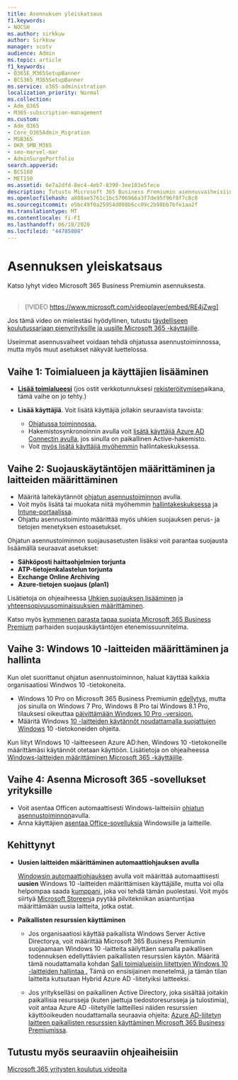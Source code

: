```yaml
---
title: Asennuksen yleiskatsaus
f1.keywords:
- NOCSH
ms.author: sirkkuw
author: Sirkkuw
manager: scotv
audience: Admin
ms.topic: article
f1_keywords:
- O365E_M365SetupBanner
- BCS365_M365SetupBanner
ms.service: o365-administration
localization_priority: Normal
ms.collection:
- Adm_O365
- M365-subscription-management
ms.custom:
- Adm_O365
- Core_O365Admin_Migration
- MSB365
- OKR_SMB_M365
- seo-marvel-mar
- AdminSurgePortfolio
search.appverid:
- BCS160
- MET150
ms.assetid: 6e7a2dfd-8ec4-4eb7-8390-3ee103e5fece
description: Tutustu Microsoft 365 Business Premiumin asennusvaiheisiin tilaamisesta toimialueen ja käyttäjien lisäämiseen, suojauskäytäntöjen määrittämiseen ja paljon muuta.
ms.openlocfilehash: a808ae5761c1bc5706966a3f7de95f96f8f7c8c8
ms.sourcegitcommit: e5bc49f0a25954d008b6cc09c2b98bb7bfe1aa2f
ms.translationtype: MT
ms.contentlocale: fi-FI
ms.lasthandoff: 06/18/2020
ms.locfileid: "44785808"
---
```

# <a name="overview-of-setup"></a>Asennuksen yleiskatsaus

Katso lyhyt video Microsoft 365 Business Premiumin asennuksesta.<br><br>

> [!VIDEO https://www.microsoft.com/videoplayer/embed/RE4jZwg] 

Jos tämä video on mielestäsi hyödyllinen, tutustu [täydelliseen koulutussarjaan pienyrityksille ja uusille Microsoft 365 -käyttäjille](https://support.microsoft.com/office/6ab4bbcd-79cf-4000-a0bd-d42ce4d12816).

Useimmat asennusvaiheet voidaan tehdä ohjatussa asennustoiminnossa, mutta myös muut asetukset näkyvät luettelossa.

## <a name="step-1-add-your-domain-and-users"></a>Vaihe 1: Toimialueen ja käyttäjien lisääminen

   - **[Lisää toimialueesi](set-up.md#add-your-domain-to-personalize-sign-in)** (jos ostit verkkotunnuksesi [rekisteröitymisen](sign-up.md)aikana, tämä vaihe on jo tehty.)

   - **Lisää käyttäjiä**. Voit lisätä käyttäjiä jollakin seuraavista tavoista:
        - [Ohjatussa toiminnossa.](set-up.md#add-users-in-the-wizard)
        - Hakemistosynkronoinnin avulla voit [lisätä käyttäjiä Azure AD Connectin avulla,](https://docs.microsoft.com/office365/enterprise/set-up-directory-synchronization) jos sinulla on paikallinen Active-hakemisto.
        - Voit [myös lisätä käyttäjiä myöhemmin](add-users-m365b.md) hallintakeskuksessa.
## <a name="step-2-set-up-security-policies-and-configure-devices"></a>Vaihe 2: Suojauskäytäntöjen määrittäminen ja laitteiden määrittäminen 

  - Määritä laitekäytännöt [ohjatun asennustoiminnon](set-up.md#protect-your-organization) avulla. 
  - Voit myös lisätä tai muokata niitä myöhemmin [hallintakeskuksessa](view-policies-and-devices.md) ja [Intune-portaalissa](https://docs.microsoft.com/intune/tutorial-walkthrough-intune-portal).
  - Ohjattu asennustoiminto määrittää myös uhkien suojauksen perus- ja tietojen menetyksen estoasetukset.
  
  Ohjatun asennustoiminnon suojausasetusten lisäksi voit parantaa suojausta lisäämällä seuraavat asetukset:

- **Sähköposti haittaohjelmien torjunta**
- **ATP-tietojenkalastelun torjunta**
- **Exchange Online Archiving**
- **Azure-tietojen suojaus (plan1)**

Lisätietoja on ohjeaiheessa [Uhkien suojauksen lisääminen](increase-threat-protection.md) ja [yhteensopivuusominaisuuksien määrittäminen](set-up-compliance.md).

Katso myös [kymmenen parasta tapaa suojata Microsoft 365 Business Premium](https://docs.microsoft.com/office365/admin/security-and-compliance/secure-your-business-data) parhaiden suojauskäytäntöjen etenemissuunnitelma.

## <a name="step-3-set-up-and-manage-windows-10-devices"></a>Vaihe 3: Windows 10 -laitteiden määrittäminen ja hallinta

Kun olet suorittanut ohjatun asennustoiminnon, haluat käyttää kaikkia organisaatiosi Windwos 10 -tietokoneita.
  
- Windows 10 Pro on Microsoft 365 Business Premiumin [edellytys,](pre-requisites-for-data-protection.md) mutta jos sinulla on Windows 7 Pro, Windows 8 Pro tai Windows 8.1 Pro, tilauksesi oikeuttaa [päivittämään Windows 10 Pro -versioon.](https://docs.microsoft.com/microsoft-365/business/upgrade-to-windows-pro-creators-update)
- Määritä Windows [10 -laitteiden käytännöt noudattamalla suojattujen Windows](secure-win-10-pcs.md) 10 -tietokoneiden ohjeita.

Kun liityt Windows 10 -laitteeseen Azure AD:hen, Windows 10 -tietokoneille määrittämäsi käytännöt otetaan käyttöön. Lisätietoja on ohjeaiheessa [Windows-laitteiden määrittäminen Microsoft 365 -käyttäjille](set-up-windows-devices.md).

## <a name="step-4-install-microsoft-365-apps-for-business"></a>Vaihe 4: Asenna Microsoft 365 -sovellukset yrityksille
- Voit asentaa Officen automaattisesti Windows-laitteisiin [ohjatun asennustoiminnon](set-up.md#deploy-office-365-client-apps)avulla.
- Anna käyttäjien [asentaa Office-sovelluksia](https://docs.microsoft.com/office365/admin/setup/install-applications) Windowsille ja laitteille.
     
## <a name="advanced"></a>Kehittynyt
- **Uusien laitteiden määrittäminen automaattiohjauksen avulla**
            
     [Windowsin automaattiohjauksen](add-autopilot-devices-and-profile.md) avulla voit määrittää automaattisesti **uusien** Windows 10 -laitteiden määrittämisen käyttäjälle, mutta voi olla helpompaa saada [kumppani,](https://www.microsoft.com/solution-providers/search) joka voi tehdä tämän puolestasi. Voit myös siirtyä [Microsoft Storeen](https://go.microsoft.com/fwlink/?linkid=874598)ja pyytää pilvitekniikan asiantuntijaa määrittämään uusia laitteita, jotka ostat.

- **Paikallisten resurssien käyttäminen**

     - Jos organisaatiosi käyttää paikallista Windows Server Active Directorya, voit määrittää Microsoft 365 Business Premiumin suojaamaan Windows 10 -laitteita säilyttäen samalla paikallisen todennuksen edellyttävien paikallisten resurssien käytön. Määritä tämä noudattamalla kohdan [Salli toimialueisiin liitettyjen Windows 10 -laitteiden hallintaa .](manage-windows-devices.md) Tämä on ensisijainen menetelmä, ja tämän tilan laitteita kutsutaan Hybrid Azure AD -liitetyiksi laitteeksi.

    - Jos yritykselläsi on paikallinen Active Directory, joka sisältää joitakin paikallisia resursseja (kuten jaettuja tiedostoresursseja ja tulostimia), voit antaa Azure AD -liitetyille laitteillesi näiden resurssien käyttöoikeuden noudattamalla seuraavia ohjeita: [Azure AD-liitetyn laitteen paikallisten resurssien käyttäminen Microsoft 365 Business Premiumissa](access-resources.md).

## <a name="see-also"></a>Tutustu myös seuraaviin ohjeaiheisiin

[Microsoft 365 yritysten koulutus videoita](https://support.microsoft.com/office/6ab4bbcd-79cf-4000-a0bd-d42ce4d12816)
